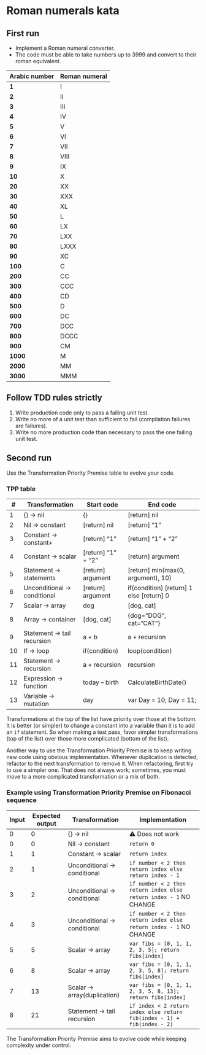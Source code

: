 # Roman numerals kata

## First run

- Implement a Roman numeral converter.
- The code must be able to take numbers up to 3999 and convert to their roman equivalent.

| **Arabic number** | **Roman numeral** |
|-------------------|-------------------|
| **1**             | I                 |
| **2**             | II                |
| **3**             | III               |
| **4**             | IV                |
| **5**             | V                 |
| **6**             | VI                |
| **7**             | VII               |
| **8**             | VIII              |
| **9**             | IX                |
| **10**            | X                 |
| **20**            | XX                |
| **30**            | XXX               |
| **40**            | XL                |
| **50**            | L                 |
| **60**            | LX                |
| **70**            | LXX               |
| **80**            | LXXX              |
| **90**            | XC                |
| **100**           | C                 |
| **200**           | CC                |
| **300**           | CCC               |
| **400**           | CD                |
| **500**           | D                 |
| **600**           | DC                |
| **700**           | DCC               |
| **800**           | DCCC              |
| **900**           | CM                |
| **1000**          | M                 |
| **2000**          | MM                |
| **3000**          | MMM               |

## Follow TDD rules strictly

1. Write production code only to pass a failing unit test.
2. Write no more of a unit test than sufficient to fail (compilation failures are failures).
3. Write no more production code than necessary to pass the one failing unit test.

## Second run

Use the Transformation Priority Premise table to evolve your code.

### TPP table

| #  | Transformation               | Start code         | End code                                 |
|----|------------------------------|--------------------|------------------------------------------|
| 1  | {} -> nil                    | {}                 | [return] nil                             |
| 2  | Nil -> constant              | [return] nil       | [return] “1”                             |
| 3  | Constant -> constant+        | [return] “1”       | [return] “1” + “2”                       |
| 4  | Constant -> scalar           | [return] “1” + “2” | [return] argument                        |
| 5  | Statement -> statements      | [return] argument  | [return] min(max(0, argument), 10)       |
| 6  | Unconditional -> conditional | [return] argument  | if(condition) [return] 1 else [return] 0 |
| 7  | Scalar -> array              | dog                | [dog, cat]                               |
| 8  | Array -> container           | [dog, cat]         | {dog=”DOG”, cat=”CAT”}                   |
| 9  | Statement -> tail recursion  | a + b              | a + recursion                            |
| 10 | If -> loop                   | if(condition)      | loop(condition)                          |
| 11 | Statement -> recursion       | a + recursion      | recursion                                |
| 12 | Expression -> function       | today – birth      | CalculateBirthDate()                     |
| 13 | Variable -> mutation         | day                | var Day = 10; Day = 11;                  |

Transformations at the top of the list have priority over those at the bottom. It is better (or simpler) to change a
constant into a variable than it is to add an `if` statement. So when making a test pass, favor simpler
transformations (top of the list) over those more complicated (bottom of the list).

Another way to use the Transformation Priority Premise is to keep writing new code using obvious implementation.
Whenever duplication is detected, refactor to the next transformation to remove it. When refactoring, first try to use a
simpler one. That does not always work; sometimes, you must move to a more complicated transformation or a mix of both.

### Example using Transformation Priority Premise on Fibonacci sequence

| Input | Expected output | Transformation               | Implementation                                                          |
|-------|-----------------|------------------------------|-------------------------------------------------------------------------|
| 0     | 0               | {} -> nil                    | :warning: Does not work                                                 |
| 0     | 0               | Nil -> constant              | `return 0`                                                              |
| 1     | 1               | Constant -> scalar           | `return index`                                                          |
| 2     | 1               | Unconditional -> conditional | `if number < 2 then return index else return index - 1`                 |
| 3     | 2               | Unconditional -> conditional | `if number < 2 then return index else return index - 1` NO CHANGE       |
| 4     | 3               | Unconditional -> conditional | `if number < 2 then return index else return index - 1` NO CHANGE       |
| 5     | 5               | Scalar -> array              | `var fibs = [0, 1, 1, 2, 3, 5]; return fibs[index]`                     |
| 6     | 8               | Scalar -> array              | `var fibs = [0, 1, 1, 2, 3, 5, 8]; return fibs[index]`                  |
| 7     | 13              | Scalar -> array(duplication) | `var fibs = [0, 1, 1, 2, 3, 5, 8, 13]; return fibs[index]`              |
| 8     | 21              | Statement -> tail recursion  | `if index < 2 return index else return fib(index - 1) + fib(index - 2)` |

The Transformation Priority Premise aims to evolve code while keeping complexity under control.

